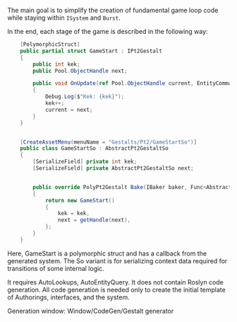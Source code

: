 ﻿The main goal is to simplify the creation of fundamental game loop code while staying within `ISystem` and `Burst`.

In the end, each stage of the game is described in the following way:

```csharp
    [PolymorphicStruct]
    public partial struct GameStart : IPt2Gestalt
    {
        public int kek;
        public Pool.ObjectHandle next;

        public void OnUpdate(ref Pool.ObjectHandle current, EntityCommandBuffer.ParallelWriter ecb, Pt2GestaltSystem.Context ctx, Pt2GestaltSystem.Lookups lookups)
        {
            Debug.Log($"Kek: {kek}");
            kek++;
            current = next;
        }
    }


    [CreateAssetMenu(menuName = "Gestalts/Pt2/GameStartSo")]
    public class GameStartSo : AbstractPt2GestaltSo
    {
        [SerializeField] private int kek;
        [SerializeField] private AbstractPt2GestaltSo next;


        public override PolyPt2Gestalt Bake(IBaker baker, Func<AbstractPt2GestaltSo, Pool.ObjectHandle> getHandle)
        {
            return new GameStart()
            {
                kek = kek,
                next = getHandle(next),
            };
        }
    }

```
Here, GameStart is a polymorphic struct and has a callback from the generated system.
The So variant is for serializing context data required for transitions of some internal logic.

It requires AutoLookups, AutoEntityQuery.
It does not contain Roslyn code generation.
All code generation is needed only to create the initial template of Authorings, interfaces, and the system.

Generation window: Window/CodeGen/Gestalt generator